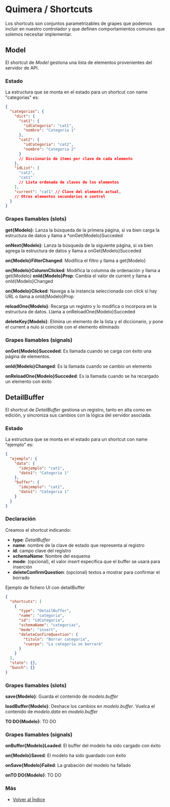 # Quimera / Shortcuts

Los shortcuts son conjuntos parametrizables de grapes que podemos incluir en nuestro controlador y que definen comportamientos comunes que solemos necesitar implementar.

## Model

El shortcut de _Model_ gestiona una lista de elementos provenientes del servidor de API.

### Estado

La estructura que se monta en el estado para un shortcut con name "categorias" es:

```json
{
  "categorias": {
    "dict": {
      "cat1": {
        "idCategoria": "cat1",
        "nombre": "Categoria 1"
      },
      "cat2": {
        "idCategoria": "cat2",
        "nombre": "Categoria 2"
      }
      // Diccionario de items por clave de cada elemento
    },
    "idList": [
      "cat2",
      "cat1"
      // Lista ordenada de claves de los elementos
    ],
    "current": "cat1" // Clave del elemento actual,
    // Otros elementos secundarios e control
  }
}
```

### Grapes llamables (slots)

**get{Modelo}**: Lanza la búsqueda de la primera página, si va bien carga la estructura de datos y llama a \*onGet{Modelo}Succeded

**onNext{Modelo}**: Lanza la búsqueda de la siguiente página, si va bien agrega la estructura de datos y llama a onGet{Modelo}Succeded

**on{Modelo}FilterChanged**: Modifica el filtro y llama a get{Modelo}

**on{Modelo}ColumnClicked**: Modifica la columna de ordenación y llama a get{Modelo}
**onId{Modelo}Prop**: Cambia el valor de current y llama a onId{Modelo}Changed

**on{Modelo}Clicked**: Navega a la instancia seleccionada con click si hay URL o llama a onId{Modelo}Prop

**reloadOne{Modelo}**: Recarga un registro y lo modifica o incorpora en la estructura de datos. Llama a onReloadOne{Modelo}Succeded

**deleteKey{Modelo}**: Elimina un elemento de la lista y el diccionario, y pone el current a nulo si coincide con el elemento eliminado

### Grapes llamables (signals)

**onGet{Modelo}Succeded**: Es llamada cuando se carga con éxito una página de elementos.

**onId{Modelo}Changed**: Es la llamada cuando se cambio un elemento

**onReloadOne{Modelo}Succeded**: Es la llamada cuando se ha recargado un elemento con éxito

## DetailBuffer

El shortcut de _DetailBuffer_ gestiona un registro, tanto en alta como en edición, y sincroniza sus cambios con la lógica del servidor asociada.

### Estado

La estructura que se monta en el estado para un shortcut con name "ejemplo" es:

```json
{
  "ejemplo": {
    "data": {
      "idejemplo": "cat1",
      "dato1": "Categoria 1"
    },
    "buffer": {
      "idejemplo": "cat1",
      "dato1": "Categoria 1"
    }
  }
}
```

### Declaración

Creamos el shortcut indicando:

- **type**: _DetailBuffer_
- **name**: nombre de la clave de estado que representa al registro
- **id**: campo clave del registro
- **schemaName**: Nombre del esquema
- **mode**: (opcional), el valor _insert_ especifica que el buffer se usará para inserción
- **deleteConfirmQuestion**: (opcional) textos a mostrar para confirmar el borrado

Ejemplo de fichero UI con detailBuffer

```json
{
  "shortcuts": [
    {
      "type": "DetailBuffer",
      "name": "categoria",
      "id": "idCategoria",
      "schemaName": "categorias",
      "mode": "insert",
      "deleteConfirmQuestion": {
        "titulo": "Borrar categoría",
        "cuerpo": "La categoría se borrará"
      }
    }
  ],
  "state": {},
  "bunch": {}
}
```

### Grapes llamables (slots)

**save{Modelo}**: Guarda el contenido de _modelo.buffer_

**loadBuffer{Modelo}**: Deshace los cambios en _modelo.buffer_. Vuelca el contenido de _modelo.data_ en _modelo.buffer_

**TO DO{Modelo}**: TO DO

### Grapes llamables (signals)

**onBuffer{Modelo}Loaded**: El buffer del modelo ha sido cargado con éxito

**on{Modelo}Saved**: El modelo ha sido guardado con éxito

**onSave{Modelo}Failed**: La grabación del modelo ha fallado

**onTO DO{Modelo}**: TO DO

### Más

- [Volver al Índice](./index.md)

